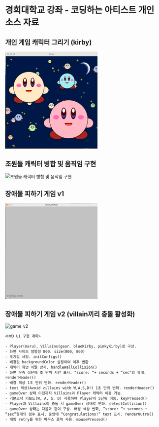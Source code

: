 # 경희대학교 강좌 - 코딩하는 아티스트 개인 소스 자료

## 개인 게임 캐릭터 그리기 (kirby)

<img src="./images/kirby-output.png" alt="kirby" width="300" />

## 조원들 캐릭터 병합 및 움직임 구현

<img src="./images/merged-characters.gif" alt="조원들 캐릭터 병합 및 움직임 구현" width="300" />

## 장애물 피하기 게임 v1

<img src="./images/241003_v1.gif" alt="game_v1" width="300" />

## 장애물 피하기 게임 v2 (villain끼리 충돌 활성화)

<img src="./images/241003_v2.gif" alt="game_v2" width="300" />

    <HW3 UI 구현 계획>

    - Player(maru), Villains(gear, blueKirby, pinkyKirby)로 구상.
    - 화면 사이즈 정방형 800. size(800, 800)
    - 초기값 세팅. initConfigs()
    - 배경값 backgroundColor 설정하여 이후 변환
    - 캐릭터 화면 이탈 방지. handleWallCollision()
    - 화면 우측 상단에 초 단위 시간 표시. “score: “+ seconds + “sec”의 형태. renderHeader()
    - 배경 색상 1초 단위 변화. renderHeader()
    - text 색상(Avoid villains with W,A,S,D!) 1초 단위 변화. renderHeader()
    - gameOver 상태 이전까지 Villains와 Player 캐릭터 이동 가능.
    - 기본조작 키보드(W, A, S, D) 사용하여 Player이 5단위 이동. keyPressed()
    - Player과 Villains이 충돌 시 gameOver 상태로 변화. detectCollision()
    - gameOver 상태는 다음과 같이 구상. 배경 색상 변화, “score: “+ seconds + “sec”형태의 점수 표시, 중앙에 “Congratulations!” text 표시. renderOutro()
    - 게임 retry를 위한 마우스 클릭 사용. mousePressed()
